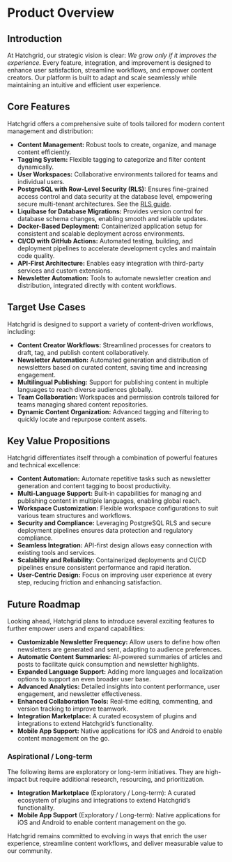 # Product Overview

## Introduction

At Hatchgrid, our strategic vision is clear: *We grow only if it improves the experience.* Every feature, integration, and improvement is designed to enhance user satisfaction, streamline workflows, and empower content creators. Our platform is built to adapt and scale seamlessly while maintaining an intuitive and efficient user experience.

## Core Features

Hatchgrid offers a comprehensive suite of tools tailored for modern content management and distribution:

- **Content Management:** Robust tools to create, organize, and manage content efficiently.
- **Tagging System:** Flexible tagging to categorize and filter content dynamically.
- **User Workspaces:** Collaborative environments tailored for teams and individual users.
- **PostgreSQL with Row-Level Security (RLS):** Ensures fine-grained access control and data security at the database level, empowering secure multi-tenant architectures. See the [RLS guide](./postgres_rls_security.md).
- **Liquibase for Database Migrations:** Provides version control for database schema changes, enabling smooth and reliable updates.
- **Docker-Based Deployment:** Containerized application setup for consistent and scalable deployment across environments.
- **CI/CD with GitHub Actions:** Automated testing, building, and deployment pipelines to accelerate development cycles and maintain code quality.
- **API-First Architecture:** Enables easy integration with third-party services and custom extensions.
- **Newsletter Automation:** Tools to automate newsletter creation and distribution, integrated directly with content workflows.

## Target Use Cases

Hatchgrid is designed to support a variety of content-driven workflows, including:

- **Content Creator Workflows:** Streamlined processes for creators to draft, tag, and publish content collaboratively.
- **Newsletter Automation:** Automated generation and distribution of newsletters based on curated content, saving time and increasing engagement.
- **Multilingual Publishing:** Support for publishing content in multiple languages to reach diverse audiences globally.
- **Team Collaboration:** Workspaces and permission controls tailored for teams managing shared content repositories.
- **Dynamic Content Organization:** Advanced tagging and filtering to quickly locate and repurpose content assets.

## Key Value Propositions

Hatchgrid differentiates itself through a combination of powerful features and technical excellence:

- **Content Automation:** Automate repetitive tasks such as newsletter generation and content tagging to boost productivity.
- **Multi-Language Support:** Built-in capabilities for managing and publishing content in multiple languages, enabling global reach.
- **Workspace Customization:** Flexible workspace configurations to suit various team structures and workflows.
- **Security and Compliance:** Leveraging PostgreSQL RLS and secure deployment pipelines ensures data protection and regulatory compliance.
- **Seamless Integration:** API-first design allows easy connection with existing tools and services.
- **Scalability and Reliability:** Containerized deployments and CI/CD pipelines ensure consistent performance and rapid iteration.
- **User-Centric Design:** Focus on improving user experience at every step, reducing friction and enhancing satisfaction.

## Future Roadmap

Looking ahead, Hatchgrid plans to introduce several exciting features to further empower users and expand capabilities:

- **Customizable Newsletter Frequency:** Allow users to define how often newsletters are generated and sent, adapting to audience preferences.
- **Automatic Content Summaries:** AI-powered summaries of articles and posts to facilitate quick consumption and newsletter highlights.
- **Expanded Language Support:** Adding more languages and localization options to support an even broader user base.
- **Advanced Analytics:** Detailed insights into content performance, user engagement, and newsletter effectiveness.
- **Enhanced Collaboration Tools:** Real-time editing, commenting, and version tracking to improve teamwork.
- **Integration Marketplace:** A curated ecosystem of plugins and integrations to extend Hatchgrid’s functionality.
- **Mobile App Support:** Native applications for iOS and Android to enable content management on the go.

### Aspirational / Long-term

The following items are exploratory or long-term initiatives. They are high-impact but require additional research, resourcing, and prioritization.

- **Integration Marketplace** (Exploratory / Long-term): A curated ecosystem of plugins and integrations to extend Hatchgrid’s functionality.
- **Mobile App Support** (Exploratory / Long-term): Native applications for iOS and Android to enable content management on the go.

Hatchgrid remains committed to evolving in ways that enrich the user experience, streamline content workflows, and deliver measurable value to our community.
